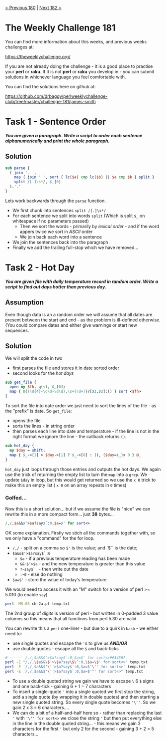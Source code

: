 [< Previous 180](https://github.com/drbaggy/perlweeklychallenge-club/tree/master/challenge-180/james-smith) |
[Next 182 >](https://github.com/drbaggy/perlweeklychallenge-club/tree/master/challenge-182/james-smith)

# The Weekly Challenge 181

You can find more information about this weeks, and previous weeks challenges at:

  https://theweeklychallenge.org/

If you are not already doing the challenge - it is a good place to practise your
**perl** or **raku**. If it is not **perl** or **raku** you develop in - you can
submit solutions in whichever language you feel comfortable with.

You can find the solutions here on github at:

https://github.com/drbaggy/perlweeklychallenge-club/tree/master/challenge-181/james-smith

# Task 1 - Sentence Order

***You are given a paragraph. Write a script to order each sentence alphanumerically and print the whole paragraph.***

## Solution

```perl
sub parse {
  ( join '. ',
    map { join ' ', sort { lc($a) cmp lc($b) || $a cmp $b } split }
    split /[.]\s*/, $_[0]
  ).'.'
}
```

Lets work backwards through the `parse` function.

  * We first chunk into sentences `split /[.]\s*/`
  * For each sentence we split into words `split` (Which is split `$_` on whitespace if no parameters passed)
    * Then we sort the words - primarily by *lexical order* - and if the word appers twice we sort in *ASCII* order
    * We join back each word into a sentence
  * We join the sentences back into the paragraph
  * Finally we add the trailing full-stop which we have removed...

# Task 2 - Hot Day

***You are given file with daily temperature record in random order. Write a script to find out days hotter than previous day.***

## Assumption

Even though data is an a random order we will assume that all dates are present between the start and end - as the problem is ill-defined otherwise. {You could compare dates and either give warnings or start new sequences.

## Solution

We will split the code in two 

 * first parses the file and stores it in date sorted order
 * second looks for the *hot days*

```perl
sub get_file {
  open my $fh, q(<), $_[0];
  map { m{(\d{4}-\d\d-\d\d),\s+(\d+)}?[$1,$2]:() } sort <$fh>
}
```

To sort the file into date order we just need to sort the lines of the file - as the "prefix" is date.  So `get_file`:

  * opens the file
  * sorts the lines - in string order
  * then parses each line into date and temperature - if the line is not in the right format we ignore the line - the callback returns `()`.

```perl
sub hot_day {
  my $day = shift;
  map { $_->[1] > $day->[1] ? $_->[0] : (), ($day=$_)x 0 } @_
}
```

`hot_day` just loops through those entries and outputs the hot days. We again use the trick of returning the empty list to turn the `map` into a `grep`. We update `$day` in loop, but this would get returned so we use the `x 0` trick to make this an empty list ( `x 0` on an array repeats in `0` times)

### Golfed...

Now this is a short solution... but if we assume the file is "nice" we can rewrite this in a more compact form... just **38** bytes...

```perl
/,/,$a&&$'>$a?say$`:0,$a=$' for sort<>
```
OK some explanation. Firstly we stich all the commands together with, so we only have a "command" for the for loop.

 * `/,/` - split on a comma so `$'` is the value; and `$\`` is the date;
 * ``$a&&$'>$a?say$`:0``
   * `$a` - if a previous temperature reading has been made
   * `&&`-`$'>$a` - and the new temperature is greater than this value
   * `?`-``say$` `` - then write out the date 
   * `:`-`0` - else do nothing
 * `$a=$'` - store the value of today's temperature
  

We would need to access it with an "M" switch for a version of perl >= 5.010 (to enable `say`)

```bash
perl -M5.03 ch-2a.pl temp.txt
```
The 2nd group of digits is version of perl - but written in 0-padded 3 value columns so this means that all functions from perl 5.30 are valid.

You can rewrite this a `perl` one-liner - but due to a quirk in `bash` - we either need to:

 * use single quotes and escape the `'`s to give us ***AND/OR***
 * use double quotes - escape all the `$` and back-ticks

```bash
#--------/,/,$a&&$'>$a?say$`:0,$a=$' for sort<>##34567
perl -E "/,/,\$a&&\$'>\$a?say\$\`:0,\$a=\$' for sort<>" temp.txt
perl -E '/,/,$a&&$'\''>$a?say$`:0,$a=$'\'' for sort<>' temp.txt
perl -E '/,/,$a&&$'\''>$a?say$`:0,$a=$'"' for sort<>" temp.txt
```

  * To use a double quoted string we gain we have to escape `\` 6 `$` signs and one back-tick - gaining 6 + 1 = 7 characters
  * To insert a single-quote `'` into a single quoted we first stop the string, add a single quote (by wrapping it in double quotes) and then starting a new single quoted string. So every single quote becomes `'\''`. So we gain 2 x 3 = 6 characters....
  * We can do a bit of a half-and-half here so - rather than replacing the last `'` with `'\'' for sort<>` we close the string `'` but then put everything else in the line in the double quoted string... - this means we gain 3 characters for the first `'` but only 2 for the second - gaining 3 + 2 = 5 characters...
